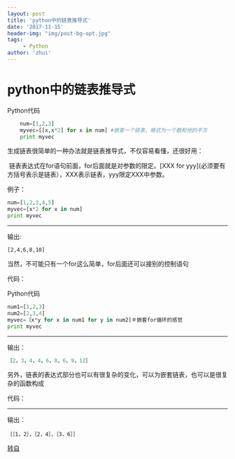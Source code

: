 ```yaml
---
layout: post
title: 'python中的链表推导式'
date: '2017-11-15'
header-img: "img/post-bg-opt.jpg"
tags:
     - Python
author: 'zhui'
---
```


# python中的链表推导式

Python代码
```python
	num=[1,2,3]
	myvec=[[x,x*2] for x in num] #嵌套一个链表，格式为一个数和他的平方
	print myvec 
```

生成链表很简单的一种办法就是链表推导式，不仅容易看懂，还很好用：

​     链表表达式在for语句前面，for后面就是对参数的限定。[XXX for yyy](必须要有方括号表示是链表），XXX表示链表，yyy限定XXX中参数。

例子：
```python
num=[1,2,3,4,5]  
myvec=[x*2 for x in num]   
print myvec  
```
------

输出:
```
[2,4,6,8,10]
```

当然，不可能只有一个for这么简单，for后面还可以接别的控制语句

代码：

Python代码 
```python
num1=[1,2,3]
num2=[2,3,4]  
myvec=［x*y for x in num1 for y in num2]＃嵌套for循环的感觉  
print myvec  
```
------

输出：
```python
［2，3，4，4，6，8，6，9，12］
```
另外，链表的表达式部分也可以有很复杂的变化，可以为嵌套链表，也可以是很复杂的函数构成

 代码：

------

输出：
```
［［1，2］，［2，4］，［3，6］］
```

[转自](http://fortianwei.iteye.com/blog/356367)